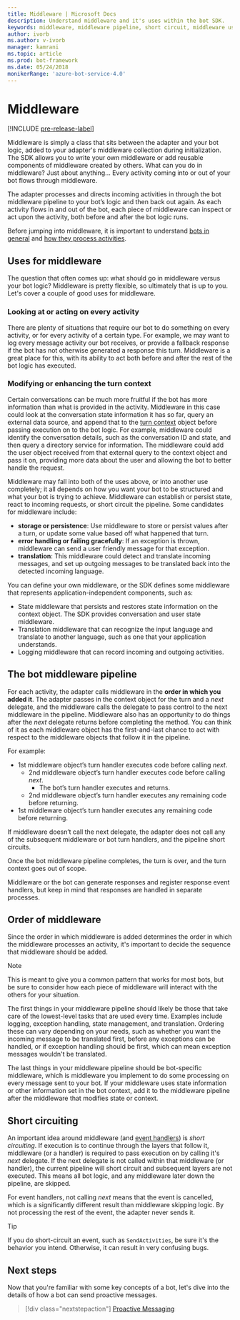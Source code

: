 ```yaml
---
title: Middleware | Microsoft Docs
description: Understand middleware and it's uses within the bot SDK.
keywords: middleware, middleware pipeline, short circuit, middleware uses
author: ivorb
ms.author: v-ivorb
manager: kamrani
ms.topic: article
ms.prod: bot-framework
ms.date: 05/24/2018
monikerRange: 'azure-bot-service-4.0'
---
```


# Middleware

[!INCLUDE [pre-release-label](../includes/pre-release-label.md)]

Middleware is simply a class that sits between the adapter and your bot logic, added to your adapter's middleware collection during initialization. The SDK allows you to write your own middleware or add reusable components of middleware created by others. What can you do in middleware? Just about anything... Every activity coming into or out of your bot flows through middleware.

The adapter processes and directs incoming activities in through the bot middleware pipeline to your bot’s logic and then back out again. As each activity flows in and out of the bot, each piece of middleware can inspect or act upon the activity, both before and after the bot logic runs.

Before jumping into middleware, it is important to understand [bots in general](~/v4sdk/bot-builder-basics.md) and [how they process activities](~/v4sdk/bot-builder-concept-activity-processing.md).

## Uses for middleware

The question that often comes up: what should go in middleware versus your bot logic? Middleware is pretty flexible, so ultimately that is up to you. Let's cover a couple of good uses for middleware.

### Looking at or acting on every activity

There are plenty of situations that require our bot to do something on every activity, or for every activity of a certain type. For example, we may want to log every message activity our bot receives, or provide a fallback response if the bot has not otherwise generated a response this turn. Middleware is a great place for this, with its ability to act both before and after the rest of the bot logic has executed.

### Modifying or enhancing the turn context

Certain conversations can be much more fruitful if the bot has more information than what is provided in the activity. Middleware in this case could look at the conversation state information it has so far, query an external data source, and append that to the [turn context](bot-builder-concept-activity-processing.md#turn-context) object before passing execution on to the bot logic.
For example, middleware could identify the conversation details, such as the conversation ID and state, and then query a directory service for information. The middleware could add the user object received from that external query to the context object and pass it on, providing more data about the user and allowing the bot to better handle the request.

Middleware may fall into both of the uses above, or into another use completely;
it all depends on how you want your bot to be structured and what your bot is trying to achieve.
Middleware can establish or persist state, react to incoming requests, or short circuit the pipeline.
Some candidates for middleware include:

- **storage or persistence**: Use middleware to store or persist values after a turn, or update some value based off what happened that turn.
- **error handling or failing gracefully**: If an exception is thrown, middleware can send a user friendly message for that exception.
- **translation**: This middleware could detect and translate incoming messages, and set up outgoing messages to be translated back into the detected incoming language.

You can define your own middleware, or the SDK defines some middleware that represents application-independent components, such as:

- State middleware that persists and restores state information on the context object. The SDK provides conversation and user state middleware.
- Translation middleware that can recognize the input language and translate to another language, such as one that your application understands.
- Logging middleware that can record incoming and outgoing activities.

## The bot middleware pipeline

For each activity, the adapter calls middleware in the **order in which you added it**. The adapter passes in the context object for the turn and a _next_ delegate, and the middleware calls the delegate to pass control to the next middleware in the pipeline. Middleware also has an opportunity to do things after the _next_ delegate returns before completing the method. You can think of it as each middleware object has the first-and-last chance to act with respect to the middleware objects that follow it in the pipeline.

For example:

- 1st middleware object’s turn handler executes code before calling _next_.
  - 2nd middleware object’s turn handler executes code before calling _next_.
    - The bot’s turn handler executes and returns.
  - 2nd middleware object’s turn handler executes any remaining code before returning.
- 1st middleware object’s turn handler executes any remaining code before returning.

If middleware doesn’t call the next delegate, the adapter does not call any of the subsequent middleware or bot turn handlers, and the pipeline short circuits.

Once the bot middleware pipeline completes, the turn is over, and the turn context goes out of scope.

Middleware or the bot can generate responses and register response event handlers, but keep in mind that responses are handled in separate processes.

## Order of middleware

Since the order in which middleware is added determines the order in which the middleware processes an activity, it's important to decide the sequence that middleware should be added.

> [!NOTE]
> This is meant to give you a common pattern that works for most bots, but be sure to consider how each piece of middleware will interact with the others for your situation.

The first things in your middleware pipeline should likely be those that take care of the lowest-level tasks that are used every time. Examples include logging, exception handling, state management, and translation. Ordering these can vary depending on your needs, such as whether you want the incoming message to be translated first, before any exceptions can be handled, or if exception handling should be first, which can mean exception messages wouldn't be translated.

The last things in your middleware pipeline should be bot-specific middleware, which is middleware you implement to do some processing on every message sent to your bot. If your middleware uses state information or other information set in the bot context, add it to the middleware pipeline after the middleware that modifies state or context.

## Short circuiting

An important idea around middleware (and [event handlers](~/v4sdk/bot-builder-concept-activity-processing.md#response-event-handlers)) is _short circuiting_. If execution is to continue through the layers that follow it, middleware (or a handler) is required to pass execution on by calling it's _next_ delegate.  If the next delegate is not called within that middleware (or handler), the current pipeline will short circuit and subsequent layers are not executed. This means all bot logic, and any middleware later down the pipeline, are skipped.

For event handlers, not calling _next_ means that the event is cancelled, which is a significantly different result than middleware skipping logic. By not processing the rest of the event, the adapter never sends it.

> [!TIP]
> If you do short-circuit an event, such as `SendActivities`, be sure it's the behavior you intend. Otherwise, it can result in very confusing bugs.

## Next steps

Now that you're familiar with some key concepts of a bot, let's dive into the details of how a bot can send proactive messages.

> [!div class="nextstepaction"]
> [Proactive Messaging](~/v4sdk/bot-builder-proactive-messages.md)
